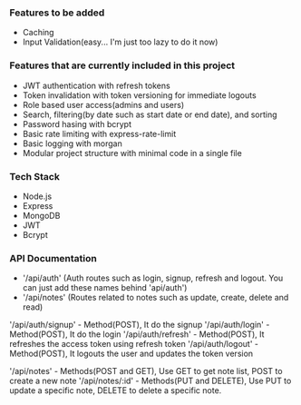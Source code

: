 ### Features to be added ###
- Caching
- Input Validation(easy... I'm just too lazy to do it now)

### Features that are currently included in this project ###
- JWT authentication with refresh tokens
- Token invalidation with token versioning for immediate logouts
- Role based user access(admins and users)
- Search, filtering(by date such as start date or end date), and sorting
- Password hasing with bcrypt
- Basic rate limiting with express-rate-limit
- Basic logging with morgan
- Modular project structure with minimal code in a single file


### Tech Stack ###
- Node.js
- Express
- MongoDB
- JWT
- Bcrypt

### API Documentation ###

- '/api/auth' (Auth routes such as login, signup, refresh and logout. You can just add these names behind 'api/auth')
- '/api/notes' (Routes related to notes such as update, create, delete and read)

'/api/auth/signup' - Method(POST), It do the signup
'/api/auth/login' - Method(POST), It do the login
'/api/auth/refresh' - Method(POST), It refreshes the access token using refresh token
'/api/auth/logout' - Method(POST), It logouts the user and updates the token version

'/api/notes' - Methods(POST and GET), Use GET to get note list, POST to create a new note
'/api/notes/:id' - Methods(PUT and DELETE), Use PUT to update a specific note, DELETE to delete a specific note.

